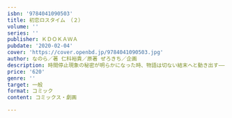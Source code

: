 ```yaml
---
isbn: '9784041090503'
title: 初恋ロスタイム　（２）
volume: ''
series: ''
publisher: ＫＤＯＫＡＷＡ
pubdate: '2020-02-04'
cover: 'https://cover.openbd.jp/9784041090503.jpg'
author: なのら／著 仁科裕貴／原著 ぜろきち／企画
description: 時間停止現象の秘密が明らかになった時、物語は切ない結末へと動き出す――
price: '620'
genre: ''
target: 一般
format: コミック
content: コミックス・劇画

---
```

